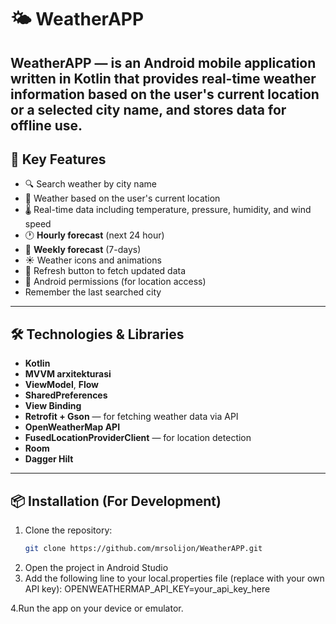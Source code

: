 
# 🌤️ WeatherAPP
**WeatherAPP** — is an Android mobile application written in Kotlin that provides real-time weather information based on the user's current location or a selected city name, and stores data for offline use.
---
## 📱 Key Features
- 🔍 Search weather by city name
- 📍 Weather based on the user's current location
- 🌡️ Real-time data including temperature, pressure, humidity, and wind speed
- 🕐 **Hourly forecast** (next 24 hour)
- 📅 **Weekly forecast** (7-days)
- ☀️ Weather icons and animations
- 🔄 Refresh button to fetch updated data
- 🧭 Android permissions (for location access)
- Remember the last searched city
---
## 🛠 Technologies & Libraries
- **Kotlin**
- **MVVM arxitekturasi**
- **ViewModel**, **Flow**
- **SharedPreferences**
- **View Binding**
- **Retrofit + Gson** — for fetching weather data via API
- **OpenWeatherMap API**
- **FusedLocationProviderClient** — for location detection
- **Room**
- **Dagger Hilt**
---
## 📦 Installation (For Development)
1. Clone the repository:
   ```bash
   git clone https://github.com/mrsolijon/WeatherAPP.git
2. Open the project in Android Studio
3. Add the following line to your local.properties file (replace with your own API key):
   OPENWEATHERMAP_API_KEY=your_api_key_here
   
4.Run the app on your device or emulator.
